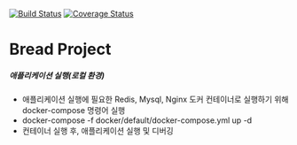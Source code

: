 [![Build Status](https://travis-ci.com/nmrhtn7898/bread-project.svg?branch=master)](https://travis-ci.com/nmrhtn7898/bread-project)
[![Coverage Status](https://coveralls.io/repos/github/nmrhtn7898/bread-project/badge.svg)](https://coveralls.io/github/nmrhtn7898/bread-project)
# Bread Project
##### 애플리케이션 실행(로컬 환경)
- 애플리케이션 실행에 필요한 Redis, Mysql, Nginx 도커 컨테이너로 실행하기 위해 
docker-compose 명령어 실행
- docker-compose -f docker/default/docker-compose.yml up -d
- 컨테이너 실행 후, 애플리케이션 실행 및 디버깅

